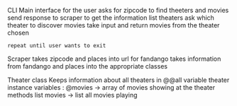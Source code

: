 CLI
    Main interface for the user
    asks for zipcode to find theeters and movies
    send response to scraper to get the information
    list theaters
    ask which theater to discover movies
    take input and return movies from the theater chosen

    repeat until user wants to exit

Scraper
    takes zipcode and places into url for fandango
    takes information from fandango and places into the appropriate classes

Theater class
    Keeps information about all theaters in @@all variable
    theater instance variables : @movies -> array of movies showing at the theater
    methods list movies -> list all movies playing

